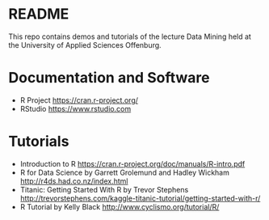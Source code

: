 # README #
This repo contains demos and tutorials of the lecture Data Mining held at the University of Applied Sciences Offenburg.

# Documentation and Software #
+ R Project https://cran.r-project.org/
+ RStudio https://www.rstudio.com

# Tutorials
+ Introduction to R https://cran.r-project.org/doc/manuals/R-intro.pdf
+ R for Data Science by Garrett Grolemund and Hadley Wickham http://r4ds.had.co.nz/index.html
+ Titanic: Getting Started With R by Trevor Stephens http://trevorstephens.com/kaggle-titanic-tutorial/getting-started-with-r/ 
+ R Tutorial by Kelly Black http://www.cyclismo.org/tutorial/R/